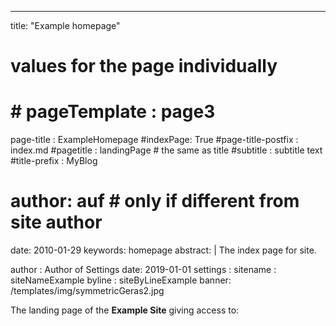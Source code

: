 ---
title: "Example homepage"
# values for the page individually
# # pageTemplate : page3
page-title : ExampleHomepage
#indexPage: True 
#page-title-postfix : index.md
#pagetitle : landingPage  # the same as title
#subtitle : subtitle text
#title-prefix : MyBlog
# author: auf   # only if different from site author
date: 2010-01-29
keywords: homepage
abstract: |
    The index page for site.

author : Author of Settings 
date: 2019-01-01
settings : 
    sitename : siteNameExample
    byline : siteByLineExample
    banner: /templates/img/symmetricGeras2.jpg



The landing page of the **Example Site** giving access to: 

